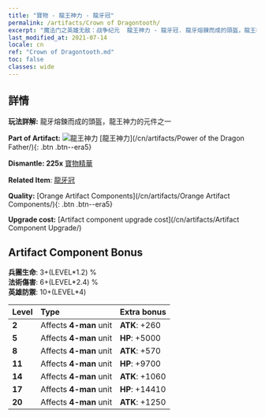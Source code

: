 ```yaml
---
title: "寶物 - 龍王神力 - 龍牙冠"
permalink: /artifacts/Crown of Dragontooth/
excerpt: "魔法门之英雄无敌：战争纪元  龍王神力 - 龍牙冠. 龍牙熔鍊而成的頭盔，龍王神力的元件之一"
last_modified_at: 2021-07-14
locale: cn
ref: "Crown of Dragontooth.md"
toc: false
classes: wide
---
```




## 詳情

 **玩法詳解:** 龍牙熔鍊而成的頭盔，龍王神力的元件之一

 **Part of Artifact:** ![龍王神力](/images/t/icon_artifact_40.png) [龍王神力](/cn/artifacts/Power of the Dragon Father/){: .btn .btn--era5}

 **Dismantle: 225x** [寶物精華](/cn/Items/con_905/)

 **Related Item**: [龍牙冠](/cn/Items/art_147/)

 **Quality:** [Orange Artifact Components](/cn/artifacts/Orange Artifact Components/){: .btn .btn--era5}

 **Upgrade cost:** [Artifact component upgrade cost](/cn/artifacts/Artifact Component Upgrade/)

## Artifact Component Bonus

  **兵團生命**: 3+(LEVEL\*1.2) %<br/>**法術傷害**: 6+(LEVEL\*2.4) %<br/>**英雄防禦**: 10+(LEVEL\*4)

  |  Level  | Type |    Extra bonus  | 
  |:--------|:-----|:----------------| 
  | **2** | Affects **4-man** unit | **ATK**: +260 | 
  | **5** | Affects **4-man** unit | **HP**: +5000 | 
  | **8** | Affects **4-man** unit | **ATK**: +570 | 
  | **11** | Affects **4-man** unit | **HP**: +9700 | 
  | **14** | Affects **4-man** unit | **ATK**: +1060 | 
  | **17** | Affects **4-man** unit | **HP**: +14410 | 
  | **20** | Affects **4-man** unit | **ATK**: +1250 | 
